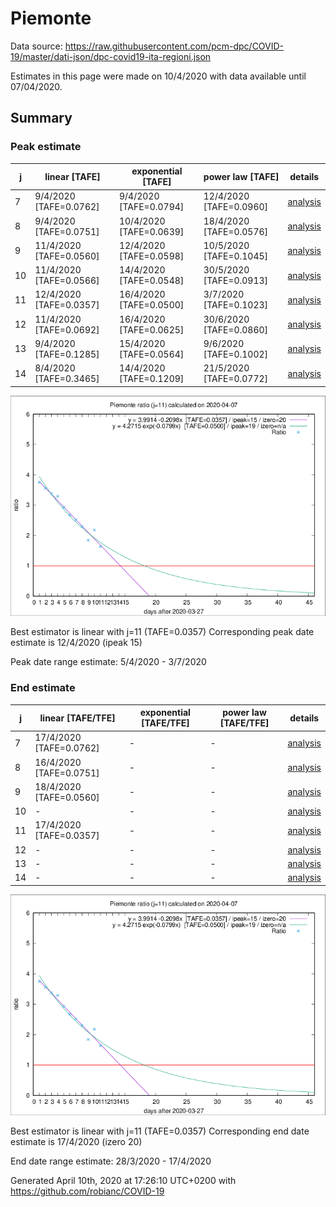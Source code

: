 # Piemonte


Data source: https://raw.githubusercontent.com/pcm-dpc/COVID-19/master/dati-json/dpc-covid19-ita-regioni.json

Estimates in this page were made on 10/4/2020 with data available until 07/04/2020.


## Summary 

### Peak estimate 
|j|linear [TAFE]|exponential [TAFE]|power law [TAFE]|details|
|---|----|-----------|---------|-------|
|7|9/4/2020 [TAFE=0.0762]|9/4/2020 [TAFE=0.0794]|12/4/2020 [TAFE=0.0960]|[analysis](COVID-19_piemonte_j7_2020-04-07.md)|
|8|9/4/2020 [TAFE=0.0751]|10/4/2020 [TAFE=0.0639]|18/4/2020 [TAFE=0.0576]|[analysis](COVID-19_piemonte_j8_2020-04-07.md)|
|9|11/4/2020 [TAFE=0.0560]|12/4/2020 [TAFE=0.0598]|10/5/2020 [TAFE=0.1045]|[analysis](COVID-19_piemonte_j9_2020-04-07.md)|
|10|11/4/2020 [TAFE=0.0566]|14/4/2020 [TAFE=0.0548]|30/5/2020 [TAFE=0.0913]|[analysis](COVID-19_piemonte_j10_2020-04-07.md)|
|11|12/4/2020 [TAFE=0.0357]|16/4/2020 [TAFE=0.0500]|3/7/2020 [TAFE=0.1023]|[analysis](COVID-19_piemonte_j11_2020-04-07.md)|
|12|11/4/2020 [TAFE=0.0692]|16/4/2020 [TAFE=0.0625]|30/6/2020 [TAFE=0.0860]|[analysis](COVID-19_piemonte_j12_2020-04-07.md)|
|13|9/4/2020 [TAFE=0.1285]|15/4/2020 [TAFE=0.0564]|9/6/2020 [TAFE=0.1002]|[analysis](COVID-19_piemonte_j13_2020-04-07.md)|
|14|8/4/2020 [TAFE=0.3465]|14/4/2020 [TAFE=0.1209]|21/5/2020 [TAFE=0.0772]|[analysis](COVID-19_piemonte_j14_2020-04-07.md)|

![best peak estimate](COVID-19_piemonte_j11_2020-04-07.png)

Best estimator is linear with j=11 (TAFE=0.0357)
Corresponding peak date estimate is 12/4/2020 (ipeak 15)


Peak date range estimate: 5/4/2020 - 3/7/2020

### End estimate 
|j|linear [TAFE/TFE]|exponential [TAFE/TFE]|power law [TAFE/TFE]|details|
|---|----|-----------|---------|-------|
|7|17/4/2020 [TAFE=0.0762]|-|-|[analysis](COVID-19_piemonte_j7_2020-04-07.md)|
|8|16/4/2020 [TAFE=0.0751]|-|-|[analysis](COVID-19_piemonte_j8_2020-04-07.md)|
|9|18/4/2020 [TAFE=0.0560]|-|-|[analysis](COVID-19_piemonte_j9_2020-04-07.md)|
|10|-|-|-|[analysis](COVID-19_piemonte_j10_2020-04-07.md)|
|11|17/4/2020 [TAFE=0.0357]|-|-|[analysis](COVID-19_piemonte_j11_2020-04-07.md)|
|12|-|-|-|[analysis](COVID-19_piemonte_j12_2020-04-07.md)|
|13|-|-|-|[analysis](COVID-19_piemonte_j13_2020-04-07.md)|
|14|-|-|-|[analysis](COVID-19_piemonte_j14_2020-04-07.md)|

![best zero estimate](COVID-19_piemonte_j11_2020-04-07.png)

Best estimator is linear with j=11 (TAFE=0.0357)
Corresponding end date estimate is 17/4/2020 (izero 20)


End date range estimate: 28/3/2020 - 17/4/2020

Generated April 10th, 2020 at 17:26:10 UTC+0200 with https://github.com/robianc/COVID-19
